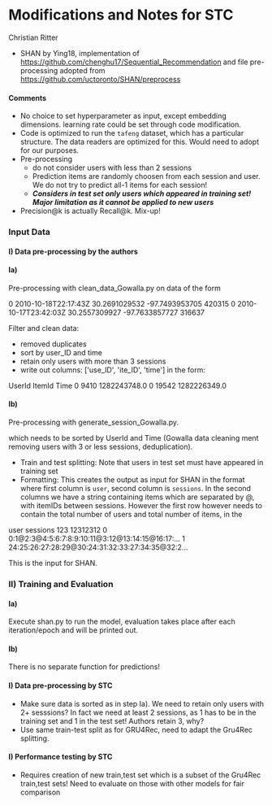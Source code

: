 # Modifications and Notes for STC

Christian Ritter

* SHAN by Ying18, implementation of https://github.com/chenghu17/Sequential_Recommendation and file pre-processing
adopted from https://github.com/uctoronto/SHAN/preprocess

#### Comments

*  No choice to set hyperparameter as input, except embedding dimensions. learning rate could be set through code modification. 
* Code is optimized to run the `tafeng` dataset, which has a particular structure. The data readers 
are optimized for this. Would need to adopt for our purposes.
* Pre-processing
    * do not consider users with less than 2 sessions
    * Prediction items are randomly choosen from each session and user. We do not try to predict all-1 items for each session!
    * ***Considers in test set only users which appeared in training set! Major limitation as it cannot be applied to new users***
* Precision@k is actually Recall@k. Mix-up!    
    


### Input Data

#### I) Data pre-processing by the authors

#### Ia)

Pre-processing with clean_data_Gowalla.py on data of the form

0	2010-10-18T22:17:43Z	30.2691029532	-97.7493953705	420315
0	2010-10-17T23:42:03Z	30.2557309927	-97.7633857727	316637

Filter and clean data:
* removed duplicates
* sort by user_ID and time
* retain only users with more than 3 sessions
* write out columns: ['use_ID', 'ite_ID', 'time'] in the form:

UserId	ItemId	Time
0	9410	1282243748.0
0	19542	1282226349.0

#### Ib)

Pre-processing with generate_session_Gowalla.py. 

which needs to be sorted by UserId and Time (Gowalla data cleaning ment removing users with 3 or less sessions,
deduplication).

* Train and test splitting: Note that users in test set must have appeared in training set
* Formatting: This creates the output as input for SHAN in the format where first column is `user`, second column is `sessions`. 
In the second columns we have a string containing items which are separated by @, with itemIDs between
sessions. However the first row however needs to contain the total number of users and total number of items, in the 
 
user 	sessions
123 12312312
0 	0:1@2:3@4:5:6:7:8:9:10:11@3:12@13:14:15@16:17:...
1 	24:25:26:27:28:29@30:24:31:32:33:27:34:35@32:2...

This is the input for SHAN.

### II) Training and Evaluation

#### Ia)
Execute shan.py to run  the model, evaluation takes place after each iteration/epoch and will be printed out.

#### Ib)
There is no separate function for predictions! 



#### I) Data pre-processing by STC

* Make sure data is sorted as in step Ia). We need to retain only users with 2+ sesssions?
In fact we need at least 2 sessions, as 1 has to be in the training set and 1 in the test set! Authors retain 3, why?
* Use same train-test split as for GRU4Rec, need to adapt the Gru4Rec splitting. 


#### I) Performance testing by STC
* Requires creation of new train,test set which is a subset of the Gru4Rec train,test sets! Need to evaluate on those
with other models for fair comparison


